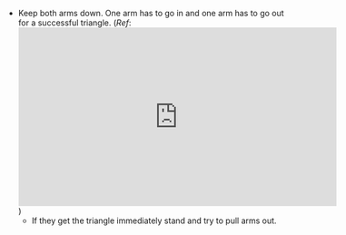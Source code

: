 - Keep both arms down. One arm has to go in and one arm has to go out for a successful triangle. (*Ref*: <iframe width="560" height="315" src="https://www.youtube.com/embed/dHF2nq6OvmI?start=306" title="YouTube video player" frameborder="0" allow="accelerometer; autoplay; clipboard-write; encrypted-media; gyroscope; picture-in-picture" allowfullscreen></iframe>)
	- If they get the triangle immediately stand and try to pull arms out.